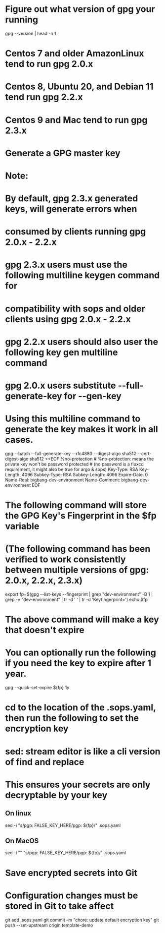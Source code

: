 # Figure out what version of gpg your running
gpg --version | head -n 1
# Centos 7 and older AmazonLinux tend to run gpg 2.0.x
# Centos 8, Ubuntu 20, and Debian 11 tend run gpg 2.2.x
# Centos 9 and Mac tend to run gpg 2.3.x

# Generate a GPG master key
# Note:
# By default, gpg 2.3.x generated keys, will generate errors when
# consumed by clients running gpg 2.0.x - 2.2.x
# gpg 2.3.x users must use the following multiline keygen command for
# compatibility with sops and older clients using gpg 2.0.x - 2.2.x
# gpg 2.2.x users should also user the following key gen multiline command
# gpg 2.0.x users substitute --full-generate-key for --gen-key
#
# Using this multiline command to generate the key makes it work in all cases.
gpg --batch --full-generate-key --rfc4880 --digest-algo sha512 --cert-digest-algo sha512 <<EOF
    %no-protection
    # %no-protection: means the private key won't be password protected
    # (no password is a fluxcd requirement, it might also be true for argo & sops)
    Key-Type: RSA
    Key-Length: 4096
    Subkey-Type: RSA
    Subkey-Length: 4096
    Expire-Date: 0
    Name-Real: bigbang-dev-environment
    Name-Comment: bigbang-dev-environment
EOF

# The following command will store the GPG Key's Fingerprint in the $fp variable
# (The following command has been verified to work consistently between multiple versions of gpg: 2.0.x, 2.2.x, 2.3.x)
export fp=$(gpg --list-keys --fingerprint | grep "dev-environment" -B 1 | grep -v "dev-environment" | tr -d ' ' | tr -d 'Keyfingerprint=')
echo $fp

# The above command will make a key that doesn't expire
# You can optionally run the following if you need the key to expire after 1 year.
gpg --quick-set-expire ${fp} 1y

# cd to the location of the .sops.yaml, then run the following to set the encryption key
# sed: stream editor is like a cli version of find and replace
# This ensures your secrets are only decryptable by your key

## On linux
sed -i "s/pgp: FALSE_KEY_HERE/pgp: ${fp}/" .sops.yaml

## On MacOS
sed -i "" "s/pgp: FALSE_KEY_HERE/pgp: ${fp}/" .sops.yaml

# Save encrypted secrets into Git
# Configuration changes must be stored in Git to take affect
git add .sops.yaml
git commit -m "chore: update default encryption key"
git push --set-upstream origin template-demo
